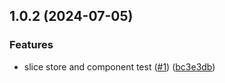 

## 1.0.2 (2024-07-05)


### Features

* slice store and component test ([#1](https://github.com/qlover/slice-store-react/issues/1)) ([bc3e3db](https://github.com/qlover/slice-store-react/commit/bc3e3dbabba045a06dbef46facc8fcf931c1ab38))

